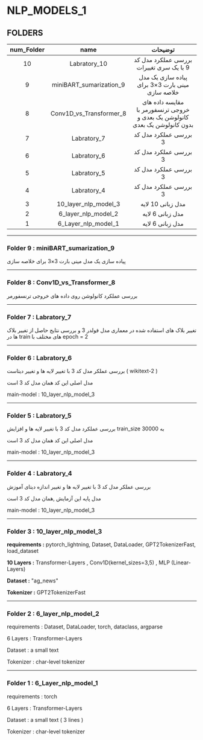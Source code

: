 # NLP_MODELS_1
## FOLDERS


| num_Folder | name | توضیحات |
|:-----:|:------------------------:|:---------------------------------------------------------:|
| 10 | Labratory_10 | بررسی عملکرد مدل کد 9 با یک سری تغییرات |
| 9 | miniBART_sumarization_9 | پیاده سازی یک مدل مینی بارت 3×3 برای خلاصه سازی |
| 8 | Conv1D_vs_Transformer_8 | مقایسه داده های خروجی ترنسفورمر با کانولوشن یک بعدی و بدون کانولوشن یک بعدی |
| 7 | Labratory_7  | بررسی عملکرد مدل کد 3 |
| 6 | Labratory_6  | بررسی عملکرد مدل کد 3 |
| 5 | Labratory_5           | بررسی عملکرد مدل کد 3 |
| 4 | Labratory_4           | بررسی عملکرد مدل کد 3 |
| 3 | 10_layer_nlp_model_3           | مدل زبانی 10 لایه |
| 2 | 6_layer_nlp_model_2           | مدل زبانی 6 لایه |
| 1 | 6_Layer_nlp_model_1 | مدل زبانی 6 لایه  |

---
### Folder 9 : miniBART_sumarization_9
پیاده سازی یک مدل مینی بارت 3×3 برای خلاصه سازی 

---
### Folder 8 : Conv1D_vs_Transformer_8
بررسی عملکرد کانولوشن روی داده های خروجی ترنسفورمر

---
### Folder 7 : Labratory_7

تغییر بلاک های استفاده شده در معماری مدل فولدر 3 و بررسی نتایج حاصل از تغییر بلاک ها در train های مختلف با epoch = 2

---
### Folder 6 : Labratory_6
بررسی عملکر مدل کد 3 با تغییر لایه ها و تغییر دیتاست ( wikitext-2 )


مدل اصلی این کد همان مدل کد 3 است

main-model : 10_layer_nlp_model_3  

---
### Folder 5 : Labratory_5
بررسی عملکرد مدل کد 3 با تغییر لایه ها و افزایش train_size به 30000 


مدل اصلی این کد همان مدل کد 3 است

main-model : 10_layer_nlp_model_3   

---
### Folder 4 : Labratory_4
بررسی عملکر مدل کد 3 با تغییر لایه ها و تغییر اندازه دیتای آموزش 

مدل پایه این آزمایش ,همان مدل کد 3 است

main-model : 10_layer_nlp_model_3

---
### Folder 3 : 10_layer_nlp_model_3

__requirements :__
pytorch_lightning, Dataset, DataLoader, GPT2TokenizerFast, load_dataset

__10 Layers :__ 
Transformer-Layers , Conv1D(kernel_sizes=3,5) , MLP (Linear-Layers)

__Dataset :__ "ag_news"

__Tokenizer :__ GPT2TokenizerFast

---
### Folder 2 : 6_layer_nlp_model_2

requirements : Dataset, DataLoader, torch, dataclass, argparse

6 Layers : Transformer-Layers

Dataset : a small text

Tokenizer : char-level tokenizer

---
### Folder 1 : 6_Layer_nlp_model_1  

requirements : torch

6 Layers : Transformer-Layers

Dataset : a small text ( 3 lines )

Tokenizer : char-level tokenizer

